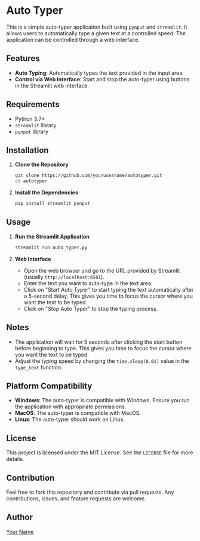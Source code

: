 # Auto Typer

This is a simple auto-typer application built using `pynput` and `streamlit`. It allows users to automatically type a given text at a controlled speed. The application can be controlled through a web interface.

## Features

- **Auto Typing**: Automatically types the text provided in the input area.
- **Control via Web Interface**: Start and stop the auto-typer using buttons in the Streamlit web interface.

## Requirements

- Python 3.7+
- `streamlit` library
- `pynput` library

## Installation

1. **Clone the Repository**

    ```bash
    git clone https://github.com/yourusername/autotyper.git
    cd autotyper
    ```

2. **Install the Dependencies**

    ```bash
    pip install streamlit pynput
    ```

## Usage

1. **Run the Streamlit Application**

    ```bash
    streamlit run auto_typer.py
    ```

2. **Web Interface**

    - Open the web browser and go to the URL provided by Streamlit (usually `http://localhost:8501`).
    - Enter the text you want to auto-type in the text area.
    - Click on "Start Auto Typer" to start typing the text automatically after a 5-second delay. This gives you time to focus the cursor where you want the text to be typed.
    - Click on "Stop Auto Typer" to stop the typing process.

## Notes

- The application will wait for 5 seconds after clicking the start button before beginning to type. This gives you time to focus the cursor where you want the text to be typed.
- Adjust the typing speed by changing the `time.sleep(0.01)` value in the `type_text` function.

## Platform Compatibility

- **Windows**: The auto-typer is compatible with Windows. Ensure you run the application with appropriate permissions.
- **MacOS**: The auto-typer is compatible with MacOS.
- **Linux**: The auto-typer should work on Linux.

## License

This project is licensed under the MIT License. See the `LICENSE` file for more details.

## Contribution

Feel free to fork this repository and contribute via pull requests. Any contributions, issues, and feature requests are welcome.

## Author

[Your Name](https://github.com/yourusername)
